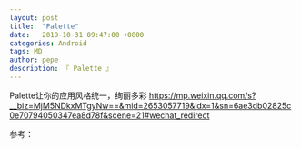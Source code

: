 ```yaml
---
layout: post
title:  "Palette"
date:   2019-10-31 09:47:00 +0800
categories: Android
tags: MD
author: pepe
description: 『 Palette 』
---
```


Palette让你的应用风格统一，绚丽多彩
https://mp.weixin.qq.com/s?__biz=MjM5NDkxMTgyNw==&mid=2653057719&idx=1&sn=6ae3db02825c0e70794050347ea8d78f&scene=21#wechat_redirect





















参考：




















